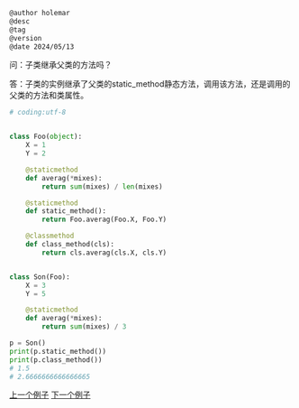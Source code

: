 
```markdown
@author holemar
@desc
@tag
@version 
@date 2024/05/13
```

问：子类继承父类的方法吗？
 
答：子类的实例继承了父类的static_method静态方法，调用该方法，还是调用的父类的方法和类属性。

```python
# coding:utf-8


class Foo(object):
    X = 1
    Y = 2

    @staticmethod
    def averag(*mixes):
        return sum(mixes) / len(mixes)

    @staticmethod
    def static_method():
        return Foo.averag(Foo.X, Foo.Y)

    @classmethod
    def class_method(cls):
        return cls.averag(cls.X, cls.Y)


class Son(Foo):
    X = 3
    Y = 5

    @staticmethod
    def averag(*mixes):
        return sum(mixes) / 3

p = Son()
print(p.static_method())
print(p.class_method())
# 1.5
# 2.6666666666666665
```

[上一个例子](170.md)    [下一个例子](172.md)